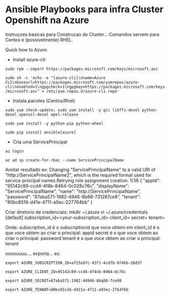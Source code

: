 # Ansible Playbooks para infra Cluster Openshift na Azure

Instruçoes basicas para Construcao do Cluster... Comandos servem para Centos e (possivelmente) RHEL.

Quick how to Azure:

- Install azure-cli:

`sudo rpm --import https://packages.microsoft.com/keys/microsoft.asc`

`sudo sh -c 'echo -e "[azure-cli]\nname=Azure CLI\nbaseurl=https://packages.microsoft.com/yumrepos/azure-cli\nenabled=1\ngpgcheck=1\ngpgkey=https://packages.microsoft.com/keys/microsoft.asc" > /etc/yum.repos.d/azure-cli.repo'`


- Instala pacotes (Centos/Rhel)

`sudo yum check-update; sudo yum install -y gcc libffi-devel python-devel openssl-devel epel-release`

`sudo yum install -y python-pip python-wheel`

`sudo pip install ansible[azure]`

- Cria uma ServicePrincipal

`az login`

`az ad sp create-for-rbac --name ServicePrincipalName`

Anotar resultado ex:
Changing "ServicePrincipalName" to a valid URI of "http://ServicePrincipalName2", which is the required format used for service principal names
Retrying role assignment creation: 1/36
{
  "appId": "95142c89-ccd4-4f4b-8464-0c028c76c",
  "displayName": "ServicePrincipalName",
  "name": "http://ServicePrincipalName",
  "password": "87aba571-1982-4946-8b88-731287ce8",
  "tenant": "80bc8516-d41e-4711-a0ec-227764bb"
}

Criar diretorio de credenciais:
mkdir ~/.azure
vi ~/.azure/credentials
[default]
subscription_id=<your-subscription_id>
client_id=<security-principal-appid>
secret=<security-principal-password>
tenant=<security-principal-tenant>

Onde: 
subscription_id é o subscriptionid que voce obtem em 
client_id é o que voce obtem ao criar o principal: appid
secret é o que voce obtem ao criar o principal: password
tenant é o que voce obtem ao criar o principal: tenant


oooouuuu.... exporta... ex:

`export AZURE_SUBSCRIPTION_ID=af23a97c-43f1-4cd7b-974bb-26d3f`

`export AZURE_CLIENT_ID=95142c89-ccd4-4f4xb-8464-0c76c`

`export AZURE_SECRET=87aba571-1982-44946-8bq88-7ce98`

`export AZURE_TENANT=80bc85s16-d421e-4711-a03ec-2764fbb`

